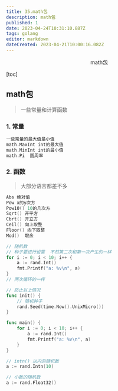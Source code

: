```yaml
---
title: 35.math包
description: math包
published: 1
date: 2023-04-24T10:31:10.887Z
tags: golang
editor: markdown
dateCreated: 2023-04-21T10:00:16.082Z
---
```


<center>math包</center>



[toc]





## math包

> 一些常量和计算函数



### 1. 常量

```go
一些常量的最大值最小值  
math.MaxInt int的最大值
math.MinInt int的最小值
math.Pi  圆周率
```



### 2. 函数

> 大部分语言都差不多

```go
Abs 绝对值
Pow x的y次方
Pow10() 10的几次方
Sqrt() 开平方
Cbrt() 开立方
Ceil() 向上取整
Floor() 向下取整
Mod()  取余
```

```go
// 随机数
// 种子要进行设置  不然第二次和第一次产生的一样
for i := 0; i < 10; i++ {
    a := rand.Int()
    fmt.Printf("a: %v\n", a)
}
// 两次循环的一样
```

```go
// 防止以上情况
func init() {
	// 随机种子
	rand.Seed(time.Now().UnixMicro())
}

func main() {
	for i := 0; i < 10; i++ {
		a := rand.Int()
		fmt.Printf("a: %v\n", a)
	}
}
```

```go
// intn() 以内的随机数
a := rand.Intn(10)

// 小数的随机数
a := rand.Float32()
```



